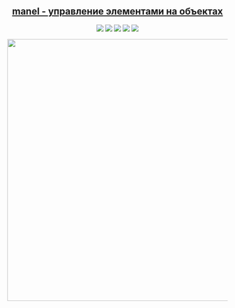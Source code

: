 <section align="center">
<h1><a href="https://iamdennshi.github.io/manel/">manel - управление элементами на объектах</a></h1>
<p><img src="https://img.shields.io/badge/JavaScript-php.svg?style=flat-square&logo=JavaScript&logoColor=F7DF1E&color=333&longCache=true"/> <img src="https://img.shields.io/badge/SCSS-php.svg?style=flat-square&logo=sass&logoColor=CC6699&color=333&longCache=true"/> <img src="https://img.shields.io/badge/OpenLayers-php.svg?style=flat-square&logo=openlayers&logoColor=2694E8&color=333&longCache=true"/> <img src="https://img.shields.io/badge/FastAPI-php.svg?style=flat-square&logo=fastapi&logoColor=009688&color=333&longCache=true"/> <img src="https://img.shields.io/badge/PostgreSQL-php.svg?style=flat-square&logo=postgresql&logoColor=4169E1&color=333&longCache=true"/></p>
<img style="width:600px;" src="https://github.com/user-attachments/assets/16fb2466-07ea-43bf-90ef-d5e894f2d43a">
</section>


